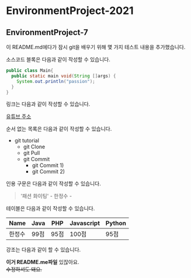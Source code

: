 # EnvironmentProject-2021
## EnvironmentProject-7

이 README.md에다가 잠시 git을 배우기 위해 몇 가지 테스트 내용을 추가했습니다.

소스코드 블록은 다음과 같이 작성할 수 있습니다.

```java
public class Main{
  public static main void(String []args) {
    System.out.println("passion");
  }
}

```

링크는 다음과 같이 작성할 수 있습니다.

[유튜브 주소](https://www.youtube.com/watch?v=MFJIOqxK6k8&list=PLRx0vPvlEmdD5FLIdwTM4mKBgyjv4no81&index=11)

순서 없는 목록은 다음과 같이 작성할 수 있습니다.

* git tutorial
  * git Clone
  * git Pull
  * git Commit
    * git Commit 1)
    * git Commit 2)

인용 구문은 다음과 같이 작성할 수 있습니다.
> '패션 화이팅' - 한정수 - 

테이블은 다음과 같이 작성할 수 있습니다.

Name|Java|PHP|Javascript|Python|
----|----|---|-------|-----|
한정수|99점|95점|100점|95점|

강조는 다음과 같이 할 수 있습니다.

**이거 README.me파일** 있잖아요.  
~~수정하셔도 돼요.~~

